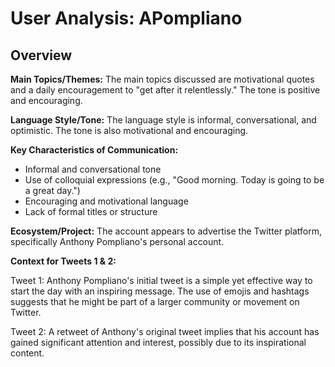 # User Analysis: APompliano

## Overview

**Main Topics/Themes:**
The main topics discussed are motivational quotes and a daily encouragement to "get after it relentlessly." The tone is positive and encouraging.

**Language Style/Tone:**
The language style is informal, conversational, and optimistic. The tone is also motivational and encouraging.

**Key Characteristics of Communication:**

* Informal and conversational tone
* Use of colloquial expressions (e.g., "Good morning. Today is going to be a great day.")
* Encouraging and motivational language
* Lack of formal titles or structure

**Ecosystem/Project:**
The account appears to advertise the Twitter platform, specifically Anthony Pompliano's personal account.

**Context for Tweets 1 & 2:**

Tweet 1:
Anthony Pompliano's initial tweet is a simple yet effective way to start the day with an inspiring message. The use of emojis and hashtags suggests that he might be part of a larger community or movement on Twitter.

Tweet 2:
A retweet of Anthony's original tweet implies that his account has gained significant attention and interest, possibly due to its inspirational content.